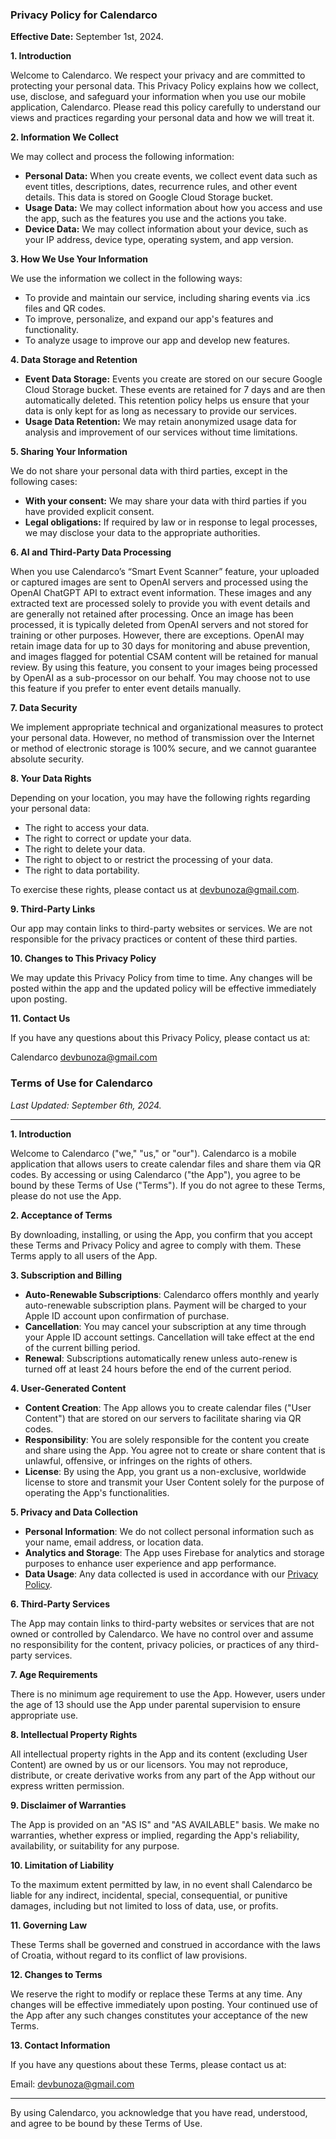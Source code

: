 ### Privacy Policy for Calendarco

**Effective Date:** September 1st, 2024.

**1. Introduction**

Welcome to Calendarco. We respect your privacy and are committed to protecting your personal data. This Privacy Policy explains how we collect, use, disclose, and safeguard your information when you use our mobile application, Calendarco. Please read this policy carefully to understand our views and practices regarding your personal data and how we will treat it.

**2. Information We Collect**

We may collect and process the following information:

- **Personal Data:** When you create events, we collect event data such as event titles, descriptions, dates, recurrence rules, and other event details. This data is stored on Google Cloud Storage bucket.
- **Usage Data:** We may collect information about how you access and use the app, such as the features you use and the actions you take.
- **Device Data:** We may collect information about your device, such as your IP address, device type, operating system, and app version.

**3. How We Use Your Information**

We use the information we collect in the following ways:

- To provide and maintain our service, including sharing events via .ics files and QR codes.
- To improve, personalize, and expand our app's features and functionality.
- To analyze usage to improve our app and develop new features.

**4. Data Storage and Retention**

- **Event Data Storage:** Events you create are stored on our secure Google Cloud Storage bucket. These events are retained for 7 days and are then automatically deleted. This retention policy helps us ensure that your data is only kept for as long as necessary to provide our services.
- **Usage Data Retention:** We may retain anonymized usage data for analysis and improvement of our services without time limitations.

**5. Sharing Your Information**

We do not share your personal data with third parties, except in the following cases:

- **With your consent:** We may share your data with third parties if you have provided explicit consent.
- **Legal obligations:** If required by law or in response to legal processes, we may disclose your data to the appropriate authorities.

**6. AI and Third-Party Data Processing**

When you use Calendarco’s “Smart Event Scanner” feature, your uploaded or captured images are sent to OpenAI servers and processed using the OpenAI ChatGPT API to extract event information. These images and any extracted text are processed solely to provide you with event details and are generally not retained after processing. Once an image has been processed, it is typically deleted from OpenAI servers and not stored for training or other purposes. However, there are exceptions. OpenAI may retain image data for up to 30 days for monitoring and abuse prevention, and images flagged for potential CSAM content will be retained for manual review. By using this feature, you consent to your images being processed by OpenAI as a sub-processor on our behalf. You may choose not to use this feature if you prefer to enter event details manually.

**7. Data Security**

We implement appropriate technical and organizational measures to protect your personal data. However, no method of transmission over the Internet or method of electronic storage is 100% secure, and we cannot guarantee absolute security.

**8. Your Data Rights**

Depending on your location, you may have the following rights regarding your personal data:

- The right to access your data.
- The right to correct or update your data.
- The right to delete your data.
- The right to object to or restrict the processing of your data.
- The right to data portability.

To exercise these rights, please contact us at devbunoza@gmail.com.

**9. Third-Party Links**

Our app may contain links to third-party websites or services. We are not responsible for the privacy practices or content of these third parties.

**10. Changes to This Privacy Policy**

We may update this Privacy Policy from time to time. Any changes will be posted within the app and the updated policy will be effective immediately upon posting.

**11. Contact Us**

If you have any questions about this Privacy Policy, please contact us at:

Calendarco
devbunoza@gmail.com



### Terms of Use for Calendarco

_Last Updated: September 6th, 2024._

---

**1. Introduction**

Welcome to Calendarco ("we," "us," or "our"). Calendarco is a mobile application that allows users to create calendar files and share them via QR codes. By accessing or using Calendarco ("the App"), you agree to be bound by these Terms of Use ("Terms"). If you do not agree to these Terms, please do not use the App.

**2. Acceptance of Terms**

By downloading, installing, or using the App, you confirm that you accept these Terms and Privacy Policy and agree to comply with them. These Terms apply to all users of the App.

**3. Subscription and Billing**

- **Auto-Renewable Subscriptions**: Calendarco offers monthly and yearly auto-renewable subscription plans. Payment will be charged to your Apple ID account upon confirmation of purchase.
- **Cancellation**: You may cancel your subscription at any time through your Apple ID account settings. Cancellation will take effect at the end of the current billing period.
- **Renewal**: Subscriptions automatically renew unless auto-renew is turned off at least 24 hours before the end of the current period.

**4. User-Generated Content**

- **Content Creation**: The App allows you to create calendar files ("User Content") that are stored on our servers to facilitate sharing via QR codes.
- **Responsibility**: You are solely responsible for the content you create and share using the App. You agree not to create or share content that is unlawful, offensive, or infringes on the rights of others.
- **License**: By using the App, you grant us a non-exclusive, worldwide license to store and transmit your User Content solely for the purpose of operating the App's functionalities.

**5. Privacy and Data Collection**

- **Personal Information**: We do not collect personal information such as your name, email address, or location data.
- **Analytics and Storage**: The App uses Firebase for analytics and storage purposes to enhance user experience and app performance.
- **Data Usage**: Any data collected is used in accordance with our [Privacy Policy](#).

**6. Third-Party Services**

The App may contain links to third-party websites or services that are not owned or controlled by Calendarco. We have no control over and assume no responsibility for the content, privacy policies, or practices of any third-party services.

**7. Age Requirements**

There is no minimum age requirement to use the App. However, users under the age of 13 should use the App under parental supervision to ensure appropriate use.

**8. Intellectual Property Rights**

All intellectual property rights in the App and its content (excluding User Content) are owned by us or our licensors. You may not reproduce, distribute, or create derivative works from any part of the App without our express written permission.

**9. Disclaimer of Warranties**

The App is provided on an "AS IS" and "AS AVAILABLE" basis. We make no warranties, whether express or implied, regarding the App's reliability, availability, or suitability for any purpose.

**10. Limitation of Liability**

To the maximum extent permitted by law, in no event shall Calendarco be liable for any indirect, incidental, special, consequential, or punitive damages, including but not limited to loss of data, use, or profits.

**11. Governing Law**

These Terms shall be governed and construed in accordance with the laws of Croatia, without regard to its conflict of law provisions.

**12. Changes to Terms**

We reserve the right to modify or replace these Terms at any time. Any changes will be effective immediately upon posting. Your continued use of the App after any such changes constitutes your acceptance of the new Terms.

**13. Contact Information**

If you have any questions about these Terms, please contact us at:

Email: devbunoza@gmail.com

---

By using Calendarco, you acknowledge that you have read, understood, and agree to be bound by these Terms of Use.
